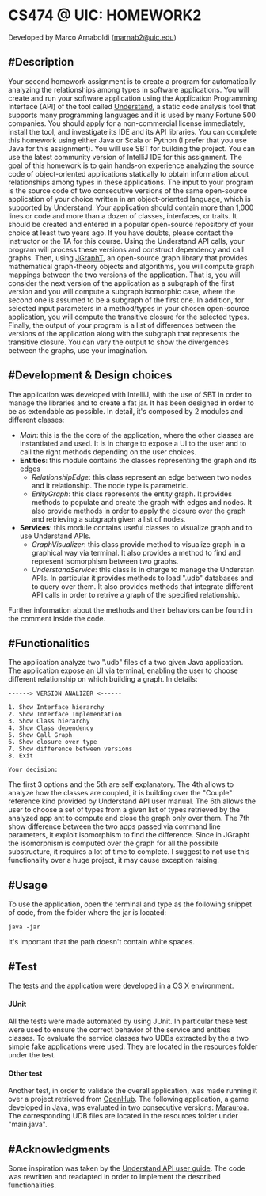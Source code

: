 CS474 @ UIC: HOMEWORK2
====================
Developed by Marco Arnaboldi (marnab2@uic.edu)

#Description
--------------------
Your second homework assignment is to create a program for automatically analyzing the relationships among types in software applications. You will create and run your software application using the Application Programming Interface (API) of the tool called [Understand](https://scitools.com/non-commercial-license/), a static code analysis tool that supports many programming languages and it is used by many Fortune 500 companies. You should apply for a non-commercial license immediately, install the tool, and investigate its IDE and its API libraries. You can complete this homework using either Java or Scala or Python (I prefer that you use Java for this assignment). You will use SBT for building the project. You can use the latest community version of IntelliJ IDE for this assignment.
The goal of this homework is to gain hands-on experience analyzing the source code of object-oriented applications statically to obtain information about relationships among types in these applications. The input to your program is the source code of two consecutive versions of the same open-source application of your choice written in an object-oriented language, which is supported by Understand. Your application should contain more than 1,000 lines or code and more than a dozen of classes, interfaces, or traits. It should be created and entered in a popular open-source repository of your choice at least two years ago. If you have doubts, please contact the instructor or the TA for this course.
Using the Understand API calls, your program will process these versions and construct dependency and call graphs. Then, using [JGraphT](http://jgrapht.org/), an open-source graph library that provides mathematical graph-theory objects and algorithms, you will compute graph mappings between the two versions of the application. That is, you will consider the next version of the application as a subgraph of the first version and you will compute a subgraph isomorphic case, where the second one is assumed to be a subgraph of the first one. In addition, for selected input parameters in a method/types in your chosen open-source application, you will compute the transitive closure for the selected types. Finally, the output of your program is a list of differences between the versions of the application along with the subgraph that represents the transitive closure. You can vary the output to show the divergences between the graphs, use your imagination.

#Development & Design choices
-----------------
The application was developed with IntelliJ, with the use of SBT in order to manage the libraries and to create a fat jar. It has been designed in order to be as extendable as possible.
In detail, it's composed by 2 modules and different classes:

+ *Main*: this is the the core of the application, where the other classes are instantiated and used. It is in charge to expose a UI to the user and to call the right methods depending on the user choices.
+ **Entities**: this module contains the classes representing the graph and its edges
    + *RelationshipEdge*: this class represent an edge between two nodes and it relationship. The node type is parametric.
    + *EnityGraph*: this class represents the entity graph. It provides methods to populate and create the graph with edges and nodes. It also provide methods in order to apply the closure over the graph and retrieving a subgraph given a list of nodes.
+ **Services**: this module contains useful classes to visualize graph and to use Understand APIs.
    + *GraphVisualizer*: this class provide method to visualize graph in a graphical way via terminal. It also provides a method to find and represent isomorphism between two graphs.
    + *UnderstandService*: this class is in charge to manage the Understan APIs. In particular it provides methods to load ".udb" databases and to query over them. It also provides methods that integrate different API calls in order to retrive a graph of the specified relationship.

Further information about the methods and their behaviors can be found in the comment inside the code.

#Functionalities
----------------
The application analyze two ".udb" files of a two given Java application.
The application expose an UI via terminal, enabling the user to choose different relationship on which building a graph. In details:

~~~~
------> VERSION ANALIZER <------

1. Show Interface hierarchy
2. Show Interface Implementation
3. Show Class hierarchy
4. Show Class dependency
5. Show Call Graph
6. Show closure over type
7. Show difference between versions
8. Exit

Your decision: 
~~~~

The first 3 options and the 5th are self explanatory. The 4th allows to analyze how the classes are coupled, it is building over the "Couple" reference kind provided by Understand API user manual. The 6th allows the user to choose a set of types from a given list of types retrieved by the analyzed app ant to compute and close the graph only over them. The 7th show difference between the two apps passed via command line parameters, it exploit isomorphism to find the difference. Since in JGrapht the isomorphism is computed over the graph for all the possibile substructure, it requires a lot of time to complete. I suggest to not use this functionality over a huge project, it may cause exception raising.

#Usage
----------------

To use the application, open the terminal and type as the following snippet of code, from the folder where the jar is located:

`java -jar `

It's important that the path doesn't contain white spaces.

#Test
----------------

The tests and the application were developed in a OS X environment.

#### JUnit
All the tests were made automated by using JUnit. In particular these test were used to ensure the correct behavior of the service and entities classes. To evaluate the service classes two UDBs extracted by the a two simple fake applications were used. They are located in the resources folder under the test. 

#### Other test
Another test, in order to validate the overall application, was made running it over a project retrieved from [OpenHub](https://www.openhub.net). The following application, a game developed in Java, was evaluated in two consecutive versions: [Marauroa](https://www.openhub.net/p/marauroa). The corresponding UDB files are located in the resources folder under "main.java".

#Acknowledgments
---------------
Some inspiration was taken by the [Understand API user guide](http://scitools.com/documents/manuals/pdf/understand.pdf). The code was rewritten and readapted in order to implement the described functionalities.